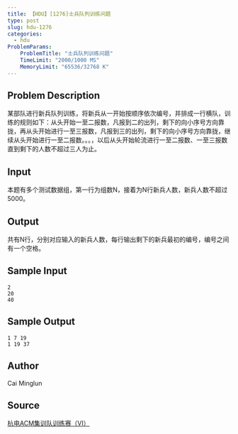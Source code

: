 ```yaml
---
title: 【HDU】[1276]士兵队列训练问题
type: post
slug: hdu-1276
categories:
  - hdu
ProblemParams:
    ProblemTitle: "士兵队列训练问题"
    TimeLimit: "2000/1000 MS"
    MemoryLimit: "65536/32768 K"
---
```


## Problem Description

某部队进行新兵队列训练，将新兵从一开始按顺序依次编号，并排成一行横队，训练的规则如下：从头开始一至二报数，凡报到二的出列，剩下的向小序号方向靠拢，再从头开始进行一至三报数，凡报到三的出列，剩下的向小序号方向靠拢，继续从头开始进行一至二报数。。。，以后从头开始轮流进行一至二报数、一至三报数直到剩下的人数不超过三人为止。

## Input

本题有多个测试数据组，第一行为组数N，接着为N行新兵人数，新兵人数不超过5000。

## Output

共有N行，分别对应输入的新兵人数，每行输出剩下的新兵最初的编号，编号之间有一个空格。

## Sample Input

```
2
20
40

```

## Sample Output

```
1 7 19
1 19 37

```

## Author

Cai Minglun

## Source

[杭电ACM集训队训练赛（VI）](https://acm.hdu.edu.cn//search.php?field=problem&key=%BA%BC%B5%E7ACM%BC%AF%D1%B5%B6%D3%D1%B5%C1%B7%C8%FC%A3%A8VI%A3%A9&source=1&searchmode=source)
